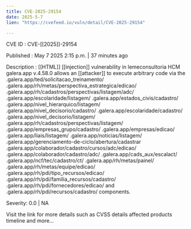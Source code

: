 ```yaml
---
title: CVE-2025-29154
date: 2025-5-7
lien: "https://cvefeed.io/vuln/detail/CVE-2025-29154"

---
```


CVE ID : CVE-[[2025]]-29154

Published :  May 7
2025
2:15 p.m. | 37 minutes ago

Description :  [[HTML]]  [[injection]] vulnerability in lemeconsultoria HCM galera.app v.4.58.0 allows an  [[attacker]] to execute arbitrary code via the .galera.app/ted/solicitacao_treinamento/
.galera.app/rh/metas/perspectiva_estrategica/edicao/
.galera.app/rh/cadastros/perspectivas/listagem/adc/
.galera.app/escolaridade/listagem/
.galera.app/estados_civis/cadastro/
.galera.app/nivel_hierarquico/listagem/
.galera.app/nivel_decisorio/cadastro/
.galera.app/escolaridade/cadastro/
.galera.app/nivel_decisorio/listagem/
.galera.app/rh/cadastros/perspectivas/listagem/
.galera.app/empresas_grupo/cadastro/
.galera.app/empresas/edicao/
.galera.app/liais/listagem/
.galera.app/noticias/listagem/
.galera.app/gerenciamento-de-ciclo/abertura/cadastrar
.galera.app/colaborador/cadastro/cursos/adc/edicao/
.galera.app/colaborador/cadastro/adc/
.galera.app/cads_aux/escalact/
.galera.app/ncf/tec/cadastro/ct/ .galera.app/rh/metas/painel/
.galera.app/rh/metas/equipe/edicao/
.galera.app/rh/pdi/tipo_recursos/edicao/
.galera.app/rh/pdi/familia_recursos/cadastro/
.galera.app/rh/pdi/fornecedores/edicao/
and .galera.app/rh/pdi/recursos/cadastro/ components.

Severity: 0.0 | NA

Visit the link for more details
such as CVSS details
affected products
timeline
and more...
